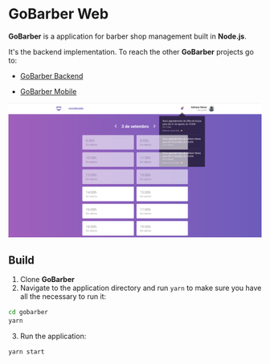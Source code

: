 # GoBarber Web

**GoBarber** is a application for barber shop management built in **Node.js**.



It's the backend implementation. To reach the other **GoBarber** projects go to:

- [GoBarber Backend](https://github.com/adrianoneres/gobarber)

- [GoBarber Mobile](https://github.com/adrianoneres/gobarber-mobile)



![](gobarber.png)



## Build

1. Clone **GoBarber**
2. Navigate to the application directory and run `yarn` to make sure you have all the necessary to run it:

```sh
cd gobarber
yarn
```

3. Run the application:

```sh
yarn start
```



